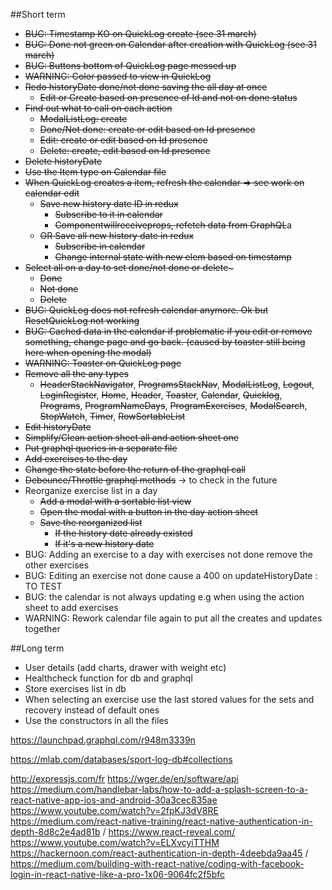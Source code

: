 
##Short term

- ~~BUG: Timestamp KO on QuickLog create (see 31 march)~~
- ~~BUG: Done not green on Calendar after creation with QuickLog (see 31 march)~~
- ~~BUG: Buttons bottom of QuickLog page messed up~~
- ~~WARNING: Color passed to view in QuickLog~~
- ~~Redo historyDate done/not done saving the all day at once~~
    - ~~Edit or Create based on presence of Id and not on done status~~
- ~~Find out what to call on each action~~
    - ~~ModalListLog: create~~
    - ~~Done/Not done: create or edit based on Id presence~~
    - ~~Edit: create or edit based on Id presence~~
    - ~~Delete: create, edit based on Id presence~~
- ~~Delete historyDate~~
- ~~Use the Item type on Calendar file~~
- ~~When QuickLog creates a item, refresh the calendar => see work on calendar edit~~
    - ~~Save new history date ID in redux~~
        - ~~Subscribe to it in calendar~~
        - ~~Componentwillreceiveprops, refetch data from GraphQL~~a
    - ~~OR Save all new history date in redux~~
        - ~~Subscribe in calendar~~
        - ~~Change internal state with new elem based on timestamp~~
- ~~Select all on a day to set done/not done or delete~~~
    - ~~Done~~
    - ~~Not done~~
    - ~~Delete~~  
- ~~BUG: QuickLog does not refresh calendar anymore. Ok but ResetQuickLog not working~~
- ~~BUG: Cached data in the calendar if problematic if you edit or remove something, change page and go back. (caused by toaster still being here when opening the modal)~~
- ~~WARNING: Toaster on QuickLog page~~
- ~~Remove all the any types~~
    - ~~HeaderStackNavigator~~, ~~ProgramsStackNav~~, ~~ModalListLog~~, ~~Logout~~, ~~LoginRegister~~, ~~Home~~, 
    ~~Header~~, ~~Toaster~~, ~~Calendar~~, ~~Quicklog~~, ~~Programs~~, ~~ProgramNameDays~~, ~~ProgramExercises~~,
    ~~ModalSearch~~, ~~StopWatch~~, ~~Timer~~, ~~RowSortableList~~
- ~~Edit historyDate~~
- ~~Simplify/Clean action sheet all and action sheet one~~
- ~~Put graphql queries in a separate file~~
- ~~Add exercises to the day~~
- ~~Change the state before the return of the graphql call~~
- ~~Debounce/Throttle graphql methods~~ -> to check in the future
- Reorganize exercise list in a day
    - ~~Add a modal with a sortable list view~~
    - ~~Open the modal with a button in the day action sheet~~
    - ~~Save the reorganized list~~
        - ~~If the history date already existed~~
        - ~~If it's a new history date~~
- BUG: Adding an exercise to a day with exercises not done remove the other exercises
- BUG: Editing an exercise not done cause a 400 on updateHistoryDate : TO TEST
- BUG: the calendar is not always updating e.g when using the action sheet to add exercises
- WARNING: Rework calendar file again to put all the creates and updates together

##Long term

- User details (add charts, drawer with weight etc)
- Healthcheck function for db and graphql
- Store exercises list in db
- When selecting an exercise use the last stored values for the sets and recovery instead of default ones
- Use the constructors in all the files

https://launchpad.graphql.com/r948m3339n

https://mlab.com/databases/sport-log-db#collections

http://expressjs.com/fr
https://wger.de/en/software/api
https://medium.com/handlebar-labs/how-to-add-a-splash-screen-to-a-react-native-app-ios-and-android-30a3cec835ae
https://www.youtube.com/watch?v=2fpKJ3dV8RE
https://medium.com/react-native-training/react-native-authentication-in-depth-8d8c2e4ad81b / https://www.react-reveal.com/ https://www.youtube.com/watch?v=ELXvcyiTTHM https://hackernoon.com/react-authentication-in-depth-4deebda9aa45 / https://medium.com/building-with-react-native/coding-with-facebook-login-in-react-native-like-a-pro-1x06-9064fc2f5bfc